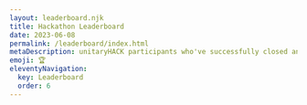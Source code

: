```yaml
---
layout: leaderboard.njk
title: Hackathon Leaderboard
date: 2023-06-08
permalink: /leaderboard/index.html
metaDescription: unitaryHACK participants who've successfully closed an issue.
emoji: 🏆
eleventyNavigation:
  key: Leaderboard
  order: 6
---
```

